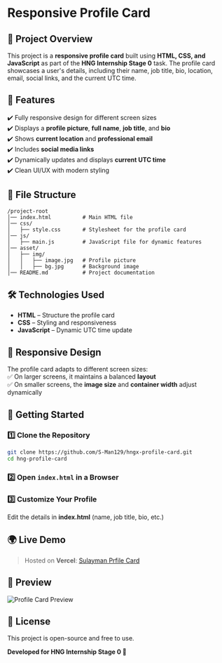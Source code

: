 # Responsive Profile Card

## 📌 Project Overview

This project is a **responsive profile card** built using **HTML, CSS, and JavaScript** as part of the **HNG Internship Stage 0** task. The profile card showcases a user's details, including their name, job title, bio, location, email, social links, and the current UTC time.

## 🎯 Features

✔️ Fully responsive design for different screen sizes  
✔️ Displays a **profile picture**, **full name**, **job title**, and **bio**  
✔️ Shows **current location** and **professional email**  
✔️ Includes **social media links**  
✔️ Dynamically updates and displays **current UTC time**  
✔️ Clean UI/UX with modern styling

## 📂 File Structure

```
/project-root
│── index.html          # Main HTML file
│── css/
│   ├── style.css       # Stylesheet for the profile card
│── js/
│   ├── main.js         # JavaScript file for dynamic features
│── asset/
│   ├── img/
│   │   ├── image.jpg   # Profile picture
│   │   ├── bg.jpg      # Background image
│── README.md           # Project documentation
```

## 🛠️ Technologies Used

- **HTML** – Structure the profile card
- **CSS** – Styling and responsiveness
- **JavaScript** – Dynamic UTC time update

## 📏 Responsive Design

The profile card adapts to different screen sizes:  
✅ On larger screens, it maintains a balanced **layout**  
✅ On smaller screens, the **image size** and **container width** adjust dynamically

## 🚀 Getting Started

### 1️⃣ Clone the Repository

```bash
git clone https://github.com/S-Man129/hngx-profile-card.git
cd hng-profile-card
```

### 2️⃣ Open `index.html` in a Browser

### 3️⃣ Customize Your Profile

Edit the details in **index.html** (name, job title, bio, etc.)

## 🌍 Live Demo

> Hosted on **Vercel**: [Sulayman Prfile Card](https://sulayman-responsive-profile-card.vercel.app/)

## 📸 Preview

![Profile Card Preview](asset/img/preview.jpg)

## 📜 License

This project is open-source and free to use.

**Developed for HNG Internship Stage 0 🚀**
